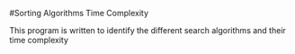 #Sorting Algorithms Time Complexity

This program is written to identify the different search algorithms and their time complexity
